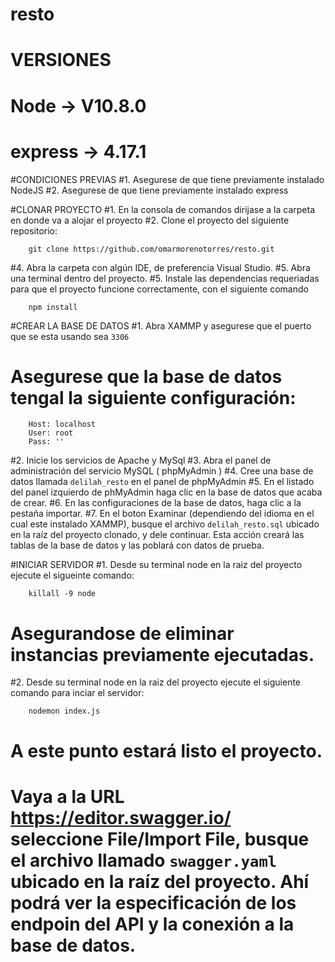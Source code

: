 # resto

# VERSIONES
# Node -> V10.8.0
# express -> 4.17.1

#CONDICIONES PREVIAS
#1. Asegurese de que tiene previamente instalado NodeJS
#2. Asegurese de que tiene previamente instalado express

#CLONAR PROYECTO
#1. En la consola de comandos dirijase a la carpeta en donde va a alojar el proyecto 
#2. Clone el proyecto del siguiente repositorio:

        git clone https://github.com/omarmorenotorres/resto.git

#4. Abra la carpeta con algún IDE, de preferencia Visual Studio.
#5. Abra una terminal dentro del proyecto.
#5. Instale las dependencias requeriadas para que el proyecto funcione correctamente, con el siguiente comando

        npm install

#CREAR LA BASE DE DATOS
#1. Abra XAMMP y asegurese que el puerto que se esta usando sea `3306`
#   Asegurese que la base de datos tengal la siguiente configuración:
        
        Host: localhost
        User: root
        Pass: ''

#2. Inicie los servicios de Apache y MySql
#3. Abra el panel de administración del servicio MySQL ( phpMyAdmin )
#4. Cree una base de datos llamada `delilah_resto` en el panel de phpMyAdmin
#5. En el listado del panel izquierdo de phMyAdmin haga clic en la base de datos que acaba de crear.
#6. En las configuraciones de la base de datos, haga clic a la pestaña importar.
#7. En el boton Examinar (dependiendo del idioma en el cual este instalado XAMMP), busque el archivo `delilah_resto.sql` ubicado en la raíz del proyecto clonado, y dele continuar. Esta acción creará las tablas de la base de datos y las poblará con datos de prueba.


#INICIAR SERVIDOR
#1. Desde su terminal node en la raiz del proyecto ejecute el sigueinte comando:

        killall -9 node   

#  Asegurandose de eliminar instancias previamente ejecutadas.
#2. Desde su terminal node en la raiz del proyecto ejecute el siguiente comando para inciar el servidor:

        nodemon index.js 

# A este punto estará listo el proyecto.

# Vaya a la URL https://editor.swagger.io/ seleccione File/Import File, busque el archivo llamado `swagger.yaml` ubicado en la raíz del proyecto. Ahí podrá ver la especificación de los endpoin del API y la conexión a la base de datos.

